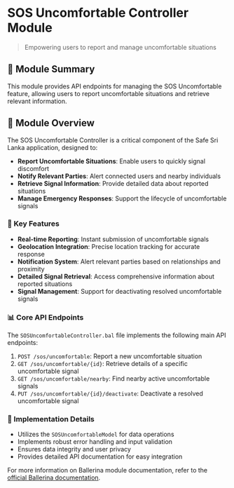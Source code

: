 # SOS Uncomfortable Controller Module

> Empowering users to report and manage uncomfortable situations

## 🚨 Module Summary

This module provides API endpoints for managing the SOS Uncomfortable feature, allowing users to report uncomfortable situations and retrieve relevant information.

## 🌟 Module Overview

The SOS Uncomfortable Controller is a critical component of the Safe Sri Lanka application, designed to:

- **Report Uncomfortable Situations**: Enable users to quickly signal discomfort
- **Notify Relevant Parties**: Alert connected users and nearby individuals
- **Retrieve Signal Information**: Provide detailed data about reported situations
- **Manage Emergency Responses**: Support the lifecycle of uncomfortable signals

### 🔑 Key Features

- **Real-time Reporting**: Instant submission of uncomfortable signals
- **Geolocation Integration**: Precise location tracking for accurate response
- **Notification System**: Alert relevant parties based on relationships and proximity
- **Detailed Signal Retrieval**: Access comprehensive information about reported situations
- **Signal Management**: Support for deactivating resolved uncomfortable signals

### 📊 Core API Endpoints

The `SOSUncomfortableController.bal` file implements the following main API endpoints:

1. `POST /sos/uncomfortable`: Report a new uncomfortable situation
2. `GET /sos/uncomfortable/{id}`: Retrieve details of a specific uncomfortable signal
3. `GET /sos/uncomfortable/nearby`: Find nearby active uncomfortable signals
4. `PUT /sos/uncomfortable/{id}/deactivate`: Deactivate a resolved uncomfortable signal

### 🔧 Implementation Details

- Utilizes the `SOSUncomfortableModel` for data operations
- Implements robust error handling and input validation
- Ensures data integrity and user privacy
- Provides detailed API documentation for easy integration

For more information on Ballerina module documentation, refer to the [official Ballerina documentation](https://lib.ballerina.io/ballerina/io/latest).
